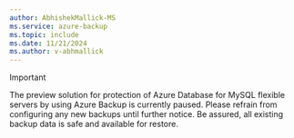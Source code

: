 ```yaml
---
author: AbhishekMallick-MS
ms.service: azure-backup
ms.topic: include
ms.date: 11/21/2024
ms.author: v-abhmallick
---
```


> [!IMPORTANT]
> The preview solution for protection of Azure Database for MySQL flexible servers by using Azure Backup is currently paused. Please refrain from configuring any new backups until further notice. Be assured, all existing backup data is safe and available for restore.
